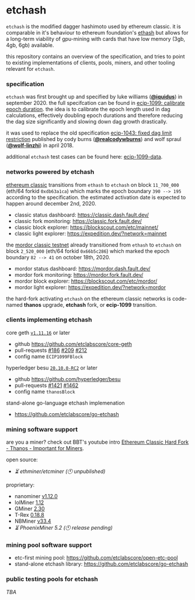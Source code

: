 # etchash
`etchash` is the modified dagger hashimoto used by ethereum classic. it is comparable in it's behaviour to ethereum foundation's [ethash](https://en.wikipedia.org/wiki/Ethash) but allows for a long-term viability of gpu-mining with cards that have low memory (3gb, 4gb, 6gb) available.

this repository contains an overview of the specification, and tries to point to existing implementations of clients, pools, miners, and other tooling relevant for `etchash`.

### specification

`etchash` was first brought up and specified by luke williams (**[@iquidus](https://github.com/iquidus)**) in september 2020. the full specifcation can be found in [ecip-1099: calibrate epoch duration](https://github.com/ethereumclassic/ECIPs/blob/master/_specs/ecip-1099.md). the idea is to calibrate the epoch length used in dag calculations, effectively doubling epoch durations and therefore reducing the dag size significantly and slowing down dag growth drastically.

it was used to replace the old specification [ecip-1043: fixed dag limit restriction](https://github.com/ethereumclassic/ECIPs/blob/master/_specs/ecip-1043.md) published by cody burns (**[@realcodywburns](https://github.com/realcodywburns)**) and wolf spraul (**[@wolf-linzhi](https://github.com/wolf-linzhi)**) in april 2018.

additional `etchash` test cases can be found here: [ecip-1099-data](https://github.com/iquidus/ecip-1099-data).

### networks powered by etchash

[ethereum classic](https://ethereumclassic.org) transitions from `ethash` to `etchash` on block `11_700_000` (eth/64 forkid `0xdb63a1ca`) which marks the epoch boundary `390 --> 195` according to the specification. the estimated activation date is expected to happen around december 2nd, 2020.
* classic status dashboard: https://classic.dash.fault.dev/
* classic fork monitoring: https://classic.fork.fault.dev/
* classic block explorer: https://blockscout.com/etc/mainnet/
* classic light explorer: https://expedition.dev/?network=mainnet

the [mordor classic testnet](https://github.com/eth-classic/mordor) already transitioned from `ethash` to `etchash` on block `2_520_000` (eth/64 forkid `0x66b5c286`) which marked the epoch boundary `82 --> 41` on october 18th, 2020.
* mordor status dashboard: https://mordor.dash.fault.dev/
* mordor fork monitoring: https://mordor.fork.fault.dev/
* mordor block explorer: https://blockscout.com/etc/mordor/
* mordor light explorer: https://expedition.dev/?network=mordor

the hard-fork activating `etchash` on the ethereum classic networks is code-named **thanos** upgrade, **etchash** fork, or **ecip-1099** transition.

### clients implementing etchash

core geth [`v1.11.16`](https://github.com/etclabscore/core-geth/releases/tag/v1.11.16) or later
* github https://github.com/etclabscore/core-geth
* pull-requests [#186](https://github.com/etclabscore/core-geth/pull/186) [#209](https://github.com/etclabscore/core-geth/pull/209) [#212](https://github.com/etclabscore/core-geth/pull/212)
* config name `ECIP1099FBlock`

hyperledger besu [`20.10.0-RC2`](https://github.com/hyperledger/besu/releases/tag/20.10.0-RC2) or later
* github https://github.com/hyperledger/besu
* pull-requests [#1421](https://github.com/hyperledger/besu/pull/1421) [#1462](https://github.com/hyperledger/besu/pull/1462)
* config name `thanosBlock`

stand-alone go-language etchash implemenation
* https://github.com/etclabscore/go-etchash

### mining software support

are you a miner? check out BBT's youtube intro [Ethereum Classic Hard Fork - Thanos - Important for Miners](https://www.youtube.com/watch?v=Yo1zLzhYzv8).

open source:
* _:hourglass_flowing_sand: ethminer/etcminer (:clock11: unpublished)_

proprietary:
* nanominer [v1.12.0](https://github.com/nanopool/nanominer/releases/tag/v1.12.0)
* lolMiner [1.12](https://github.com/Lolliedieb/lolMiner-releases/releases/tag/1.12)
* GMiner [2.30](https://github.com/develsoftware/GMinerRelease/releases/tag/2.30)
* T-Rex [0.18.8](https://github.com/trexminer/T-Rex/releases/tag/0.18.8)
* NBMiner [v33.4](https://github.com/NebuTech/NBMiner/releases/tag/v33.4)
* _:hourglass_flowing_sand: PhoenixMiner 5.2 (:clock11: release pending)_

### mining pool software support

* etc-first mining pool: https://github.com/etclabscore/open-etc-pool
* stand-alone etchash library: https://github.com/etclabscore/go-etchash

### public testing pools for etchash

_TBA_
